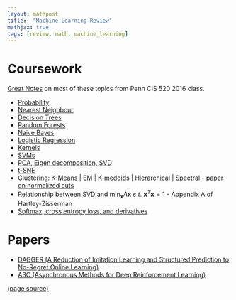 ```yaml
---
layout: mathpost
title:  "Machine Learning Review"
mathjax: true
tags: [review, math, machine_learning]
---
```


# Coursework
[Great Notes](https://alliance.seas.upenn.edu/~cis520/dynamic/2016/wiki/index.php?n=Lectures.Lectures) on most of these topics
from Penn CIS 520 2016 class.

- [Probability](https://alliance.seas.upenn.edu/~cis520/dynamic/2016/wiki/index.php?n=Lectures.ProbabilityReview)
- [Nearest Neighbour](https://alliance.seas.upenn.edu/~cis520/dynamic/2016/wiki/index.php?n=Lectures.LocalLearning)
- [Decision Trees](https://alliance.seas.upenn.edu/~cis520/dynamic/2016/wiki/index.php?n=Lectures.DecisionTrees)
- [Random Forests](https://en.wikipedia.org/wiki/Random_forest)
- [Naive Bayes](https://alliance.seas.upenn.edu/~cis520/dynamic/2016/wiki/index.php?n=Lectures.NaiveBayes)
- [Logistic Regression](https://alliance.seas.upenn.edu/~cis520/dynamic/2016/wiki/index.php?n=Lectures.Logistic)
- [Kernels](https://alliance.seas.upenn.edu/~cis520/dynamic/2016/wiki/index.php?n=Lectures.Kernels)
- [SVMs](https://alliance.seas.upenn.edu/~cis520/dynamic/2016/wiki/index.php?n=Lectures.SVMs)
- [PCA, Eigen decomposition, SVD](https://alliance.seas.upenn.edu/~cis520/dynamic/2016/wiki/index.php?n=Lectures.PCA)
- [t-SNE](http://jmlr.csail.mit.edu/papers/volume9/vandermaaten08a/vandermaaten08a.pdf)
- Clustering:
[K-Means](https://en.wikipedia.org/wiki/K-means_clustering) |
[EM](https://alliance.seas.upenn.edu/~cis520/dynamic/2016/wiki/index.php?n=Lectures.EM) |
[K-medoids](https://en.wikipedia.org/wiki/K-medoids) |
[Hierarchical](https://www.kdnuggets.com/2019/09/hierarchical-clustering.html) |
[Spectral](https://en.wikipedia.org/wiki/Spectral_clustering) - [paper on normalized cuts](https://people.eecs.berkeley.edu/~malik/papers/SM-ncut.pdf)
- Relationship between SVD and $\min_{\mathbf{x}} A\mathbf{x}~s.t.~\mathbf{x}^T\mathbf{x} = 1$ - Appendix A of Hartley-Zisserman
- [Softmax, cross entropy loss, and derivatives](https://eli.thegreenplace.net/2016/the-softmax-function-and-its-derivative/)

# Papers
- [DAGGER (A Reduction of Imitation Learning and Structured Prediction to No-Regret Online Learning)](https://www.ri.cmu.edu/pub_files/2011/4/Ross-AISTATS11-NoRegret.pdf)
- [A3C (Asynchronous Methods for Deep Reinforcement Learning)](https://arxiv.org/abs/1602.01783)

[(page source)](https://github.com/samarth-robo/blog/blob/gh-pages/_posts/2019-12-30-ml_review.md)
